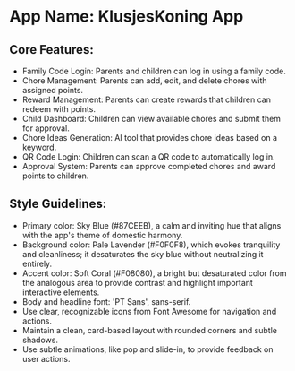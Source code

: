 # **App Name**: KlusjesKoning App

## Core Features:

- Family Code Login: Parents and children can log in using a family code.
- Chore Management: Parents can add, edit, and delete chores with assigned points.
- Reward Management: Parents can create rewards that children can redeem with points.
- Child Dashboard: Children can view available chores and submit them for approval.
- Chore Ideas Generation: AI tool that provides chore ideas based on a keyword.
- QR Code Login: Children can scan a QR code to automatically log in.
- Approval System: Parents can approve completed chores and award points to children.

## Style Guidelines:

- Primary color: Sky Blue (#87CEEB), a calm and inviting hue that aligns with the app's theme of domestic harmony.
- Background color: Pale Lavender (#F0F0F8), which evokes tranquility and cleanliness; it desaturates the sky blue without neutralizing it entirely.
- Accent color: Soft Coral (#F08080), a bright but desaturated color from the analogous area to provide contrast and highlight important interactive elements.
- Body and headline font: 'PT Sans', sans-serif.
- Use clear, recognizable icons from Font Awesome for navigation and actions.
- Maintain a clean, card-based layout with rounded corners and subtle shadows.
- Use subtle animations, like pop and slide-in, to provide feedback on user actions.
